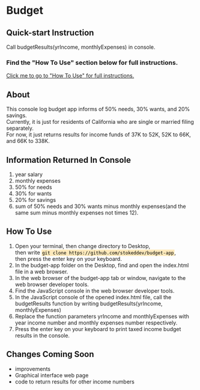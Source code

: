 <h1>Budget</h1>
    <h2>Quick-start Instruction</h2>
    <p class="quick-start-instruction">Call budgetResults(yrIncome, monthlyExpenses) in console.</p>
    <h3 class="direction-to-how-to-use">Find the "How To Use" section below for full instructions.</h3>
    <a class="full-instructions-link" href="#how-to-use">Click me to go to "How To Use" for full instructions.</a>
    <h2>About</h2>
    <p class="about-p">This console log budget app informs of 50% needs, 30% wants, and 20% savings. <br>
Currently, it is just for residents of California who are single or married filing separately.<br>
For now, it just returns results for income funds of 37K to 52K, 52K to 66K, and 66K to 338K.</p>
<h2>Information Returned In Console</h2>
<ol>
    <li>year salary</li>
    <li>monthly expenses</li>
    <li>50% for needs</li>
    <li>30% for wants</li>
    <li>20% for savings</li>
    <li>sum of 50% needs and 30% wants minus monthly expenses(and the same sum minus monthly expenses not times 12).</li>
</ol>
    <h2 id="how-to-use">How To Use</h2>
    <ol>
        <li>Open your terminal, then change directory to Desktop, <br>
        then write 
        <code style="background-color: rgb(255, 233, 187); padding: .1rem .1rem; color: black;">git clone https://github.com/stokeddev/budget-app</code>, <br>
        then press the enter key on your keyboard.</li>
        <li>In the budget-app folder on the Desktop, find and open the index.html file in a web browser.</li>
        <li>In the web browser of the budget-app tab or window, navigate to the web browser developer tools.</li>
        <li>Find the JavaScript console in the web browser developer tools.</li>
        <li>In the JavaScript console of the opened index.html file, call the budgetResults function by writing budgetResults(yrIncome, monthlyExpenses)</li>
        <li>Replace the function parameters yrIncome and monthlyExpenses with year income number and monthly expenses number respectively.</li>
        <li>Press the enter key on your keyboard to print taxed income budget results in the console.</li>
    </ol>
<h2>Changes Coming Soon</h2>

* improvements
* Graphical interface web page
* code to return results for other income numbers
